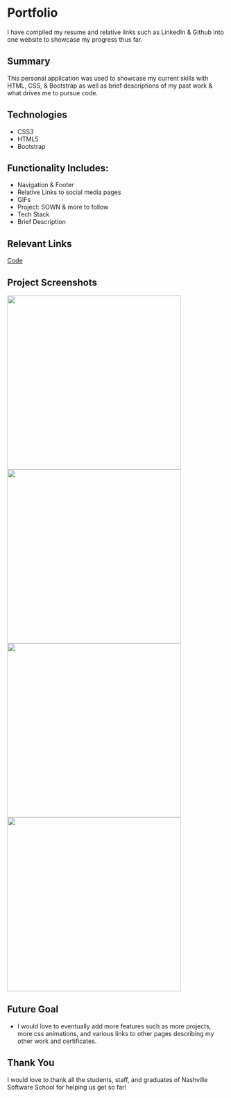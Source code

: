# Portfolio

I have compiled my resume and relative links such as LinkedIn & Github into one website to showcase my progress thus far.

## Summary

This personal application was used to showcase my current skills with HTML, CSS, & Bootstrap as well as brief descriptions of my past work & what drives me to pursue code.

## Technologies

- CSS3
- HTML5
- Bootstrap

## Functionality Includes:

- Navigation & Footer
- Relative Links to social media pages
- GIFs
- Project: SOWN & more to follow
- Tech Stack
- Brief Description

## Relevant Links

<a href="https://github.com/allisonkosborne/portfolio">Code</a>

<!-- <a href="https://miro.com/app/board/uXjVOIuPK80=/">Wireframe</a> -->

## Project Screenshots

<img src="/public/me1.png" height="400" >
<img src="/public/me2.png" height="400" >
<img src="/public/me3.png" height="400" >
<img src="/public/me4.png" height="400" >

## Future Goal

- I would love to eventually add more features such as more projects, more css animations, and various links to other pages describing my other work and certificates.

## Thank You

I would love to thank all the students, staff, and graduates of Nashville Software School for helping us get so far!
